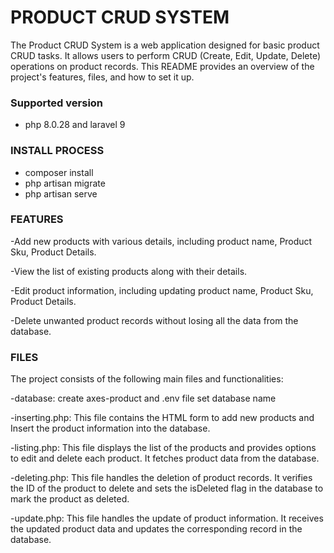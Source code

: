 # PRODUCT CRUD SYSTEM
    
The Product CRUD System is a web application designed for basic product CRUD tasks. It allows users to perform CRUD (Create, Edit, Update, Delete) operations on product records. This README provides an overview of the project's features, files, and how to set it up.
### Supported version
- php 8.0.28 and laravel 9

### INSTALL PROCESS
- composer install
- php artisan migrate
- php artisan serve


### FEATURES
-Add new products with various details, including product name, Product Sku, Product Details.

-View the list of existing products along with their details.

-Edit product information, including updating product name, Product Sku, Product Details.

-Delete unwanted product records without losing all the data from the database.

### FILES
The project consists of the following main files and functionalities:
    
-database: create axes-product and .env file set database name
    
-inserting.php: This file contains the HTML form to add new products and Insert the product information into the database.
    
-listing.php: This file displays the list of the products and provides options to edit and delete each product. It fetches product data from the database.
    
-deleting.php: This file handles the deletion of product records. It verifies the ID of the product to delete and sets the isDeleted flag in the database to mark the product as deleted.
    
-update.php: This file handles the update of product information. It receives the updated product data and updates the corresponding record in the database.


